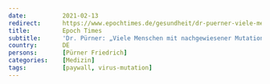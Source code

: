 ```yaml
---
date:          2021-02-13
redirect:      https://www.epochtimes.de/gesundheit/dr-puerner-viele-menschen-mit-nachgewiesener-mutation-sind-voellig-gesund-a3446544.html
title:         Epoch Times
subtitle:      'Dr. Pürner: „Viele Menschen mit nachgewiesener Mutation sind völlig gesund“'
country:       DE
persons:       [Pürner Friedrich]
categories:    [Medizin]
tags:          [paywall, virus-mutation]
---
```

